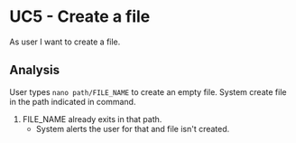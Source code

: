 # UC5 - Create a file

As user I want to create a file.

## Analysis

User types `nano path/FILE_NAME` to create an empty file. System create file in the path indicated in command.

1. FILE_NAME already exits in that path.
    - System alerts the user for that and file isn't created.